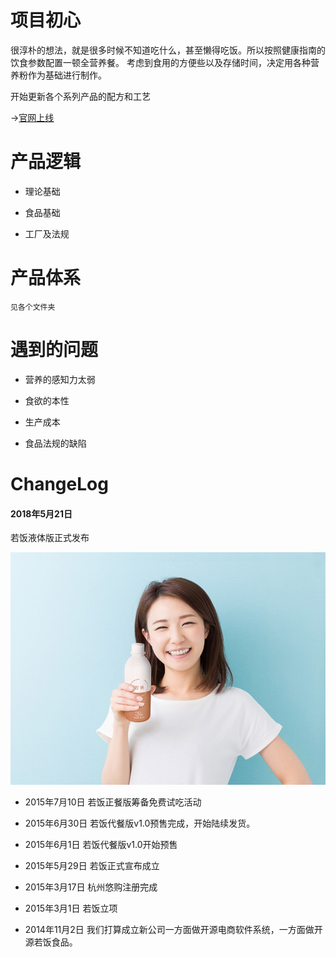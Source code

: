 # 项目初心

很淳朴的想法，就是很多时候不知道吃什么，甚至懒得吃饭。所以按照健康指南的饮食参数配置一顿全营养餐。
考虑到食用的方便些以及存储时间，决定用各种营养粉作为基础进行制作。



开始更新各个系列产品的配方和工艺

->[官网上线](http://www.ruofan.me)


# 产品逻辑

- 理论基础

- 食品基础

- 工厂及法规


# 产品体系

```
见各个文件夹
```


# 遇到的问题

- 营养的感知力太弱

- 食欲的本性

- 生产成本

- 食品法规的缺陷


# ChangeLog

#### 2018年5月21日
若饭液体版正式发布

![liquid pic](https://github.com/ruffood/ruffood/blob/master/img/rf31w-1.jpg)




- 2015年7月10日
若饭正餐版筹备免费试吃活动

- 2015年6月30日
若饭代餐版v1.0预售完成，开始陆续发货。

- 2015年6月1日
若饭代餐版v1.0开始预售

- 2015年5月29日
若饭正式宣布成立

- 2015年3月17日
杭州悠购注册完成

- 2015年3月1日
若饭立项


- 2014年11月2日
我们打算成立新公司一方面做开源电商软件系统，一方面做开源若饭食品。
